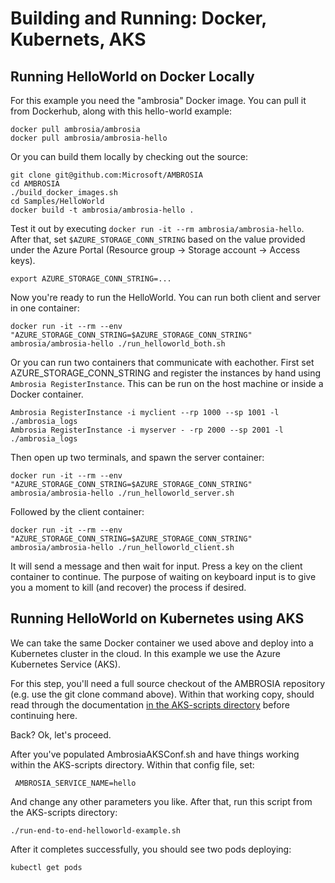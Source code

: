 
Building and Running: Docker, Kubernets, AKS
============================================


Running HelloWorld on Docker Locally
------------------------------------

For this example you need the "ambrosia" Docker image.  You can pull
it from Dockerhub, along with this hello-world example:

	docker pull ambrosia/ambrosia
    docker pull ambrosia/ambrosia-hello

Or you can build them locally by checking out the source:

    git clone git@github.com:Microsoft/AMBROSIA
    cd AMBROSIA
    ./build_docker_images.sh
    cd Samples/HelloWorld
    docker build -t ambrosia/ambrosia-hello . 

Test it out by executing `docker run -it --rm ambrosia/ambrosia-hello`.
After that, set `$AZURE_STORAGE_CONN_STRING` based on the value
provided under the Azure Portal (Resource group -> Storage account ->
Access keys).

    export AZURE_STORAGE_CONN_STRING=...

Now you're ready to run the HelloWorld.  You can run both client and
server in one container:

    docker run -it --rm --env "AZURE_STORAGE_CONN_STRING=$AZURE_STORAGE_CONN_STRING" ambrosia/ambrosia-hello ./run_helloworld_both.sh

Or you can run two containers that communicate with eachother.  First
set AZURE_STORAGE_CONN_STRING and register the instances by hand using
`Ambrosia RegisterInstance`.  This can be run on the host machine or
inside a Docker container.

    Ambrosia RegisterInstance -i myclient --rp 1000 --sp 1001 -l ./ambrosia_logs
    Ambrosia RegisterInstance -i myserver - -rp 2000 --sp 2001 -l ./ambrosia_logs

Then open up two terminals, and spawn the server container:

    docker run -it --rm --env "AZURE_STORAGE_CONN_STRING=$AZURE_STORAGE_CONN_STRING" ambrosia/ambrosia-hello ./run_helloworld_server.sh

Followed by the client container:

    docker run -it --rm --env "AZURE_STORAGE_CONN_STRING=$AZURE_STORAGE_CONN_STRING" ambrosia/ambrosia-hello ./run_helloworld_client.sh

It will send a message and then wait for input.  Press a key on the
client container to continue.  The purpose of waiting on keyboard
input is to give you a moment to kill (and recover) the process if
desired.


Running HelloWorld on Kubernetes using AKS
------------------------------------------

We can take the same Docker container we used above and deploy into a
Kubernetes cluster in the cloud.  In this example we use the
Azure Kubernetes Service (AKS).  

For this step, you'll need a full source checkout of the AMBROSIA
repository (e.g. use the git clone command above).  Within that
working copy, should read through the documentation [in the
AKS-scripts directory](../../AKS-scripts) before continuing here.

Back? Ok, let's proceed.

After you've populated AmbrosiaAKSConf.sh and have things working
within the AKS-scripts directory.  Within that config file, set:

     AMBROSIA_SERVICE_NAME=hello

And change any other parameters you like.  After that, run this script
from the AKS-scripts directory:

    ./run-end-to-end-helloworld-example.sh

After it completes successfully, you should see two pods deploying:

    kubectl get pods

    

